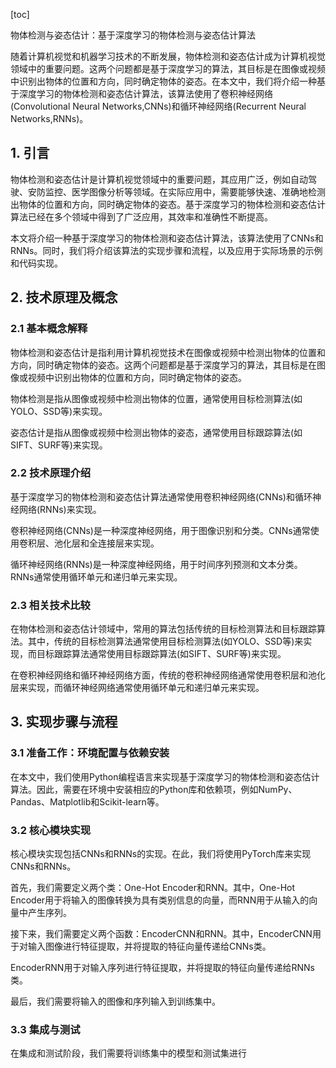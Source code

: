 
[toc]                    
                
                
物体检测与姿态估计：基于深度学习的物体检测与姿态估计算法

随着计算机视觉和机器学习技术的不断发展，物体检测和姿态估计成为计算机视觉领域中的重要问题。这两个问题都是基于深度学习的算法，其目标是在图像或视频中识别出物体的位置和方向，同时确定物体的姿态。在本文中，我们将介绍一种基于深度学习的物体检测和姿态估计算法，该算法使用了卷积神经网络(Convolutional Neural Networks,CNNs)和循环神经网络(Recurrent Neural Networks,RNNs)。

## 1. 引言

物体检测和姿态估计是计算机视觉领域中的重要问题，其应用广泛，例如自动驾驶、安防监控、医学图像分析等领域。在实际应用中，需要能够快速、准确地检测出物体的位置和方向，同时确定物体的姿态。基于深度学习的物体检测和姿态估计算法已经在多个领域中得到了广泛应用，其效率和准确性不断提高。

本文将介绍一种基于深度学习的物体检测和姿态估计算法，该算法使用了CNNs和RNNs。同时，我们将介绍该算法的实现步骤和流程，以及应用于实际场景的示例和代码实现。

## 2. 技术原理及概念

### 2.1 基本概念解释

物体检测和姿态估计是指利用计算机视觉技术在图像或视频中检测出物体的位置和方向，同时确定物体的姿态。这两个问题都是基于深度学习的算法，其目标是在图像或视频中识别出物体的位置和方向，同时确定物体的姿态。

物体检测是指从图像或视频中检测出物体的位置，通常使用目标检测算法(如YOLO、SSD等)来实现。

姿态估计是指从图像或视频中检测出物体的姿态，通常使用目标跟踪算法(如SIFT、SURF等)来实现。

### 2.2 技术原理介绍

基于深度学习的物体检测和姿态估计算法通常使用卷积神经网络(CNNs)和循环神经网络(RNNs)来实现。

卷积神经网络(CNNs)是一种深度神经网络，用于图像识别和分类。CNNs通常使用卷积层、池化层和全连接层来实现。

循环神经网络(RNNs)是一种深度神经网络，用于时间序列预测和文本分类。RNNs通常使用循环单元和递归单元来实现。

### 2.3 相关技术比较

在物体检测和姿态估计领域中，常用的算法包括传统的目标检测算法和目标跟踪算法。其中，传统的目标检测算法通常使用目标检测算法(如YOLO、SSD等)来实现，而目标跟踪算法通常使用目标跟踪算法(如SIFT、SURF等)来实现。

在卷积神经网络和循环神经网络方面，传统的卷积神经网络通常使用卷积层和池化层来实现，而循环神经网络通常使用循环单元和递归单元来实现。

## 3. 实现步骤与流程

### 3.1 准备工作：环境配置与依赖安装

在本文中，我们使用Python编程语言来实现基于深度学习的物体检测和姿态估计算法。因此，需要在环境中安装相应的Python库和依赖项，例如NumPy、Pandas、Matplotlib和Scikit-learn等。

### 3.2 核心模块实现

核心模块实现包括CNNs和RNNs的实现。在此，我们将使用PyTorch库来实现CNNs和RNNs。

首先，我们需要定义两个类：One-Hot Encoder和RNN。其中，One-Hot Encoder用于将输入的图像转换为具有类别信息的向量，而RNN用于从输入的向量中产生序列。

接下来，我们需要定义两个函数：EncoderCNN和RNN。其中，EncoderCNN用于对输入图像进行特征提取，并将提取的特征向量传递给CNNs类。

EncoderRNN用于对输入序列进行特征提取，并将提取的特征向量传递给RNNs类。

最后，我们需要将输入的图像和序列输入到训练集中。

### 3.3 集成与测试

在集成和测试阶段，我们需要将训练集中的模型和测试集进行

